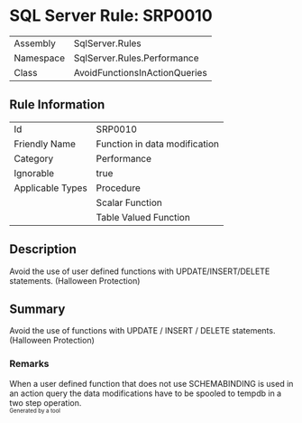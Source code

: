 # SQL Server Rule: SRP0010
  
|    |    |
|----|----|
| Assembly | SqlServer.Rules |
| Namespace | SqlServer.Rules.Performance |
| Class | AvoidFunctionsInActionQueries |
  
## Rule Information
  
|    |    |
|----|----|
| Id | SRP0010 |
| Friendly Name | Function in data modification |
| Category | Performance |
| Ignorable | true |
| Applicable Types | Procedure  |
|   | Scalar Function |
|   | Table Valued Function |
  
## Description
  
Avoid the use of user defined functions with UPDATE/INSERT/DELETE statements. (Halloween Protection)
  
## Summary
  
Avoid the use of functions with UPDATE / INSERT  / DELETE statements. (Halloween Protection)
  
### Remarks
  
When a user defined function that does not use <c>SCHEMABINDING</c> is used in an action
query the data modifications have to be spooled to tempdb in a two step operation.  
<sub><sup>Generated by a tool</sup></sub>
